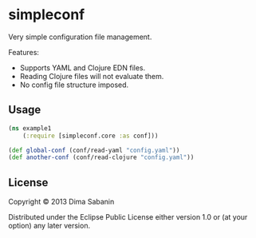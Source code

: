 # simpleconf

Very simple configuration file management.

Features:

* Supports YAML and Clojure EDN files.
* Reading Clojure files will not evaluate them.
* No config file structure imposed.

## Usage

```clojure
(ns example1
    (:require [simpleconf.core :as conf]))

(def global-conf (conf/read-yaml "config.yaml"))
(def another-conf (conf/read-clojure "config.yaml"))
```

## License

Copyright © 2013 Dima Sabanin

Distributed under the Eclipse Public License either version 1.0 or (at
your option) any later version.
